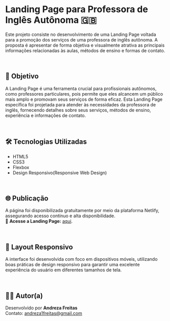 # Landing Page para Professora de Inglês Autônoma 🇬🇧 

Este projeto consiste no desenvolvimento de uma Landing Page voltada para a promoção dos serviços de uma professora de inglês autônoma. A proposta é apresentar de forma objetiva e visualmente atrativa as principais informações relacionadas às aulas, métodos de ensino e formas de contato.

<br>

## 📌 Objetivo

A Landing Page é uma ferramenta crucial para profissionais autônomos, como professores particulares, pois permite que eles alcancem um público mais amplo e promovam seus serviços de forma eficaz. Esta Landing Page específica foi projetada para atender às necessidades da professora de inglês, fornecendo detalhes sobre seus serviços, métodos de ensino, experiência e informações de contato.

<br>

## 🛠 Tecnologias Utilizadas

- HTML5
- CSS3
- Flexbox
- Design Responsivo(Responsive Web Design)

<br>

## 🌐 Publicação

A página foi disponibilizada gratuitamente por meio da plataforma Netlify, assegurando acesso contínuo e alta disponibilidade. <br>
🔗 **Acesse a Landing Page:** [aqui](https://profpatriciacastellani.netlify.app/).

<br>

## 📱 Layout Responsivo

A interface foi desenvolvida com foco em dispositivos móveis, utilizando boas práticas de design responsivo para garantir uma excelente experiência do usuário em diferentes tamanhos de tela.

<br>

## 👩‍💻 Autor(a)

Desenvolvido por **Andreza Freitas** <br>
Contato: andreza1freitas@gmail.com